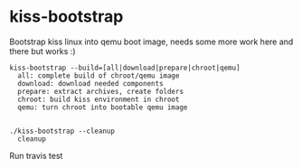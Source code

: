 # kiss-bootstrap
Bootstrap kiss linux into qemu boot image, needs some more work here and there but works :)

```
kiss-bootstrap --build=[all|download|prepare|chroot|qemu]
  all: complete build of chroot/qemu image
  download: download needed components
  prepare: extract archives, create folders
  chroot: build kiss environment in chroot
  qemu: turn chroot into bootable qemu image


./kiss-bootstrap --cleanup
  cleanup
```

Run travis test
